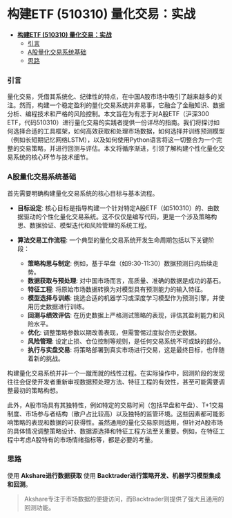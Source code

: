 # **构建ETF (510310) 量化交易：实战**
- [**构建ETF (510310) 量化交易：实战**](#构建etf-510310-量化交易实战)
    - [引言](#引言)
    - [A股量化交易系统基础](#a股量化交易系统基础)
    - [思路](#思路)

### 引言

量化交易，凭借其系统化、纪律性的特点，在中国A股市场中吸引了越来越多的关注。然而，构建一个稳定盈利的量化交易系统并非易事，它融合了金融知识、数据分析、编程技术和严格的风险控制。本文旨在为有志于对A股ETF（沪深300 ETF，代码510310）进行量化交易的实践者提供一份详尽的指南。我们将探讨如何选择合适的工具框架，如何高效获取和处理市场数据，如何选择并训练预测模型（例如长短期记忆网络LSTM），以及如何使用Python语言将这一切整合为一个完整的交易策略，并进行回测与评估。本文将循序渐进，引领了解构建个性化量化交易系统的核心环节与技术细节。


### A股量化交易系统基础

首先需要明确构建量化交易系统的核心目标与基本流程。

* **目标设定**: 核心目标是指导构建一个针对特定A股ETF（如510310）的、由数据驱动的个性化量化交易系统。这不仅仅是编写代码，更是一个涉及策略构思、数据验证、模型迭代和风险管理的系统工程。  

* **算法交易工作流程**: 一个典型的量化交易系统开发生命周期包括以下关键阶段：  
  * **策略构思与制定**: 例如，基于早盘（如9:30-11:30）数据预测日内后续走势。  
  * **数据获取与预处理**: 对中国市场而言，高质量、准确的数据是成功的基石。  
  * **特征工程**: 将原始市场数据转换为对模型具有预测能力的输入特征。  
  * **模型选择与训练**: 挑选合适的机器学习或深度学习模型作为预测引擎，并使用历史数据进行训练。  
  * **回测与绩效评估**: 在历史数据上严格测试策略的表现，评估其盈利能力和风险水平。  
  * **优化**: 调整策略参数以期改善表现，但需警惕过度拟合历史数据。  
  * **风险管理**: 设定止损、仓位控制等规则，是任何交易系统不可或缺的部分。  
  * **执行与实盘交易**: 将策略部署到真实市场进行交易，这是最终目标，也伴随着新的挑战。

构建量化交易系统并非一个一蹴而就的线性过程。在实际操作中，回测阶段的发现往往会促使开发者重新审视数据预处理方法、特征工程的有效性，甚至可能需要调整最初的策略构想。

此外，A股市场具有其独特性，例如特定的交易时间（包括早盘和午盘）、T+1交易制度、市场参与者结构（散户占比较高）以及独特的监管环境。这些因素都可能影响策略的表现和数据的可获得性。虽然通用的量化交易原则适用，但针对A股市场的具体情况调整策略设计、数据源选择和特征工程方法至关重要。例如，在特征工程中考虑A股特有的市场情绪指标等，都是必要的考量。

### 思路

使用 **Akshare进行数据获取**
使用 **Backtrader进行策略开发、机器学习模型集成和回测**。  
>Akshare专注于市场数据的便捷访问，而Backtrader则提供了强大且通用的回测功能。


























































































































































































































